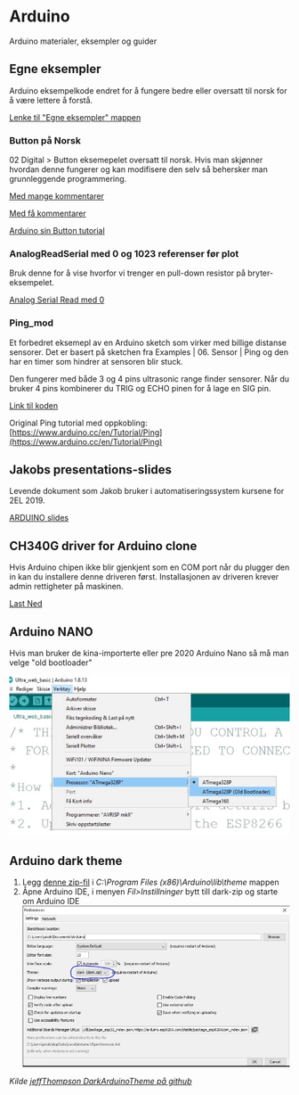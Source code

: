# Arduino

Arduino materialer, eksempler og guider

## Egne eksempler

Arduino eksempelkode endret for å fungere bedre eller oversatt til norsk for å være lettere å forstå.

[Lenke til "Egne eksempler" mappen](Egna%20exempel/)

### Button på Norsk

02 Digital > Button eksemepelet oversatt til norsk. Hvis man skjønner hvordan denne fungerer og kan modifisere den selv så behersker man grunnleggende programmering.

[Med mange kommentarer](Egna%20exempel/Button_Norsk/button_norsk.ino)

[Med få kommentarer](Egna%20exempel/Button_Norsk_Kort/button_norsk_kort.ino)

[Arduino sin Button tutorial](http://www.arduino.cc/en/Tutorial/Button)

### AnalogReadSerial med 0 og 1023 referenser før plot

Bruk denne for å vise hvorfor vi trenger en pull-down resistor på bryter-eksempelet.

[Analog Serial Read med 0](Egna%20exempel/AnalogReadSerial_with_0/AnalogReadSerial_with_0.ino)

### Ping_mod

Et forbedret eksemepl av en Arduino sketch som virker med billige distanse sensorer. Det er basert på sketchen fra Examples | 06. Sensor | Ping og den har en timer som hindrer at sensoren blir stuck.

Den fungerer med både 3 og 4 pins ultrasonic range finder sensorer. Når du bruker 4 pins kombinerer du TRIG og ECHO pinen for å lage en SIG pin.

[Link til koden](Egna%20exempel/Ping_mod/Ping_mod.ino)

Original Ping tutorial med oppkobling: [https://www.arduino.cc/en/Tutorial/Ping](https://www.arduino.cc/en/Tutorial/Ping)

## Jakobs presentations-slides 

Levende dokument som Jakob bruker i automatiseringssystem kursene for 2EL 2019.

[ARDUINO slides](https://docs.google.com/presentation/d/1mvdF-Cz5dpTreEaJTI3VYqD3WL8-uSqXlwQEn87iamg/edit?usp=sharing)

## CH340G driver for Arduino clone

Hvis Arduino chipen ikke blir gjenkjent som en COM port når du plugger den in kan du installere denne driveren først. Installasjonen av driveren krever admin rettigheter på maskinen.

[Last Ned](https://github.com/KubenKoder/Arduino/raw/master/USB%20driver/CH341SER.EXE)

## Arduino NANO

Hvis man bruker de kina-importerte eller pre 2020 Arduino Nano så må man velge "old bootloader"

![](img/old_bootloader.jpg)


## Arduino dark theme

1. Legg [denne zip-fil](dark.zip) i *C:\Program Files (x86)\Arduino\lib\theme* mappen
2. Åpne Arduino IDE, i menyen *Fil>Instillninger* bytt till dark-zip og starte om Arduino IDE
![](preferences.jpg)

*Kilde [jeffThompson DarkArduinoTheme på github](https://github.com/jeffThompson/DarkArduinoTheme)*

